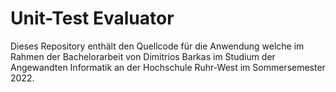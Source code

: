 # Unit-Test Evaluator

Dieses Repository enthält den Quellcode für die Anwendung welche im Rahmen der Bachelorarbeit von Dimitrios Barkas
im Studium der Angewandten Informatik an der Hochschule Ruhr-West im Sommersemester 2022.

